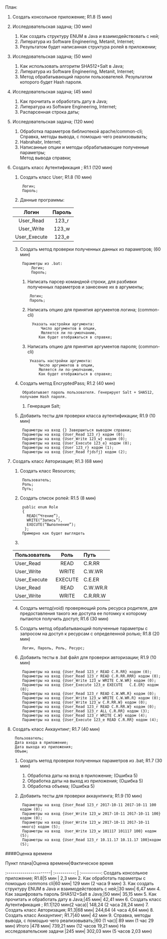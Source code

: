 План:

1. Создать консольное приложение; R1.8 (5 мин)

2. Исследовательская задача; (30 мин)

    1. Как создать структуру ENUM в Java и взаимодействовать с ней;
    2. Литература из Software Engineering, Metanit, Internet;
    3. Результатом будет написанная структура ролей в приложении; 

3. Исследовательская задача; (50 мин)

    1. Как использовать алгоритм SHA512+Salt в Java;
    2. Литература из Software Engineering, Metanit, Internet;
    3. Метод обрабатывающий пароли пользователей. Результатом которого будет Hash пароля.

4. Исследовательская задача; (45 мин)

    1. Как прочитать и обработать дату в Java;
    2. Литература из Software Engineering, Internet;
    3. Распарсенная строка даты;


5. Исследовательская задача; (120 мин)

    1. Обработка параметров библиотекой apache/common-cli;
         Справка, методы вывода, с помощью чего реализовывать;
    2. Habrahabr, Internet;
    3. Написанные опции и методы обрабатывающие полученные параметры;  
        Метод вывода справки;


6. Создать класс Аутентификация ; R1.1 (120 мин)

    1. Создать класс User; R1.8 (10 мин)
    
            Логин;
            Пароль;
        
    2. Данные программы:
    
    | Логин         | Пароль |
    | :-------------: | :-------------: |
    | User_Read     | 123_r  |
    | User_Write    | 123_w  |
    | User_Execute  | 123_e  |

    3. Создать метод проверки полученных данных из параметров; 
(60 мин)

            Параметры из .bat:
                Логин;
                Пароль;
            
        1. Написать парсер командной строки, для разбивки полученных параметров и занесение их в аргументы;
	   	  
	   	        Логин;
	            Пароль;

        2. Написать опцию для принятия аргументов логина; (common-cli)
       
                 Указать настройки аргумента:
	                 Число аргументов в опции,
	                 Является ли по-умолчанию,
	                Как будет отображаться в справке;

        3. Написать опцию для принятия аргументов пароля; (common-cli)

                Указать настройки аргумента:
                    Число аргументов в опции,
                    Является ли по-умолчанию,
                    Как будет отображаться в справке;

    4. Создать метод EncryptedPass; R1.2 (40 мин)
	
	        Обрабатывает пароль пользователя. Генерирует Salt + SHA512, получаем Hash пароля.
    
        1. Генерация Salt;

    5. Добавить тесты для проверки класса аутентификации; R1.9 (10 мин)

            Параметры на вход {} Завершиться выводом справки;
            Параметры на вход {User_Read 123_r} кодом (0);
            Параметры на вход {User_Write 123_w} кодом (0);
            Параметры на вход {User_Execute 123_e} кодом (0);
            Параметры на вход {User 123_r} кодом (1);
            Параметры на вход {User_Read fjdsfj} кодом (2);


7. Создать класс Авторизация; R1.3 (68 мин)

    1. Создать класс Resources;
    
            Пользователь;
            Роль;
            Путь;

    2. Создать список ролей: R1.5 (8 мин)

            public enum Role 
            {
              READ(“Чтение”), 
              WRITE(“Запись”), 
              EXECUTE(“Выполнение”);
             }; 
            Примерно как будет выглядеть

    3.
    Пользователь    | Роль         | Путь
    :---------------| :----------: | :-----------
    User_Read|READ|C.R.RR
    User_Write|WRITE|C.W.WR
    User_Execute|EXECUTE|C.E.ER
    User_Read|READ|C.W.WR.R
    User_Write|WRITE|C.R.RR.W       

    4. Создать метод(void) проверяющий роль ресурса родителя, для предоставления такого же доступа ее потомку к которому пытаются получить доступ; R1.6 (30 мин)

    5. Создать метод обрабатывающий полученные параметры с запросом на доступ к ресурсам с определенной ролью; R1.8 (20 мин) 
	    
	        Логин, Пароль, Роль, Ресурс;

    6. Добавить тесты в .bat файл для проверки авторизации; R1.9 (10 мин)

            Параметры на вход {User_Read 123_r READ C.R.RR} кодом (0);
            Параметры на вход {User_Read 123_r READ C.R.RR.RRR} кодом (0);
            Параметры на вход {User_Write 123_w WRITE C.W.WR} кодом (0);
            Параметры на вход {User_Execute 123_e EXECUTE	C.E.ER} кодом (0);
            Параметры на вход {User_Read 123_r READ C.W.WR.R} кодом (0);
            Параметры на вход {User_Write 123_w WRITE C.W.WR.R} кодом (0);
            Параметры на вход {User_Write 123_w C.R.RR.W} кодом (0);
            Параметры на вход {User_Read 123_r READ C.R.RR.W} кодом (0);
            Параметры на вход {User_Read 123_r ALL C.R.RR} кодом (3);
            Параметры на вход {User_Read 123_r WRITE C.W} кодом (4);
            Параметры на вход {User_Execute 123_e READ C.R.RR} кодом (4);

8. Создать класс Аккаунтинг; R1.7 (40 мин)
	
        Пользователь;
        Дата входа в приложение;
        Дата выхода из приложения;
        Объем;

    1. Создать метод проверки полученных параметров из .bat; R1.7 (30 мин)
        1. Обработка даты на вход в приложение; (Ошибка 5)
        2. Обработка даты на выход из приложения; (Ошибка 5)
        3. Обработка объема; (Ошибка 5)

    2. Добавить тесты для проверки аккаунтинга; R1.9 (10 мин)

            Параметры на вход {User_Read 123_r 2017-10-11 2017-10-11 100 кодом (0);
            Параметры на вход {User_Write 123_w 2017-10-11 2017-10-11 100} кодом (0);
            Параметры на вход {User_Write 123_w 2017-10-11 2017-10-11 -много} кодом (5);
            Параметры на вход  User_Write 123_w 101117 101117 100} кодом (5);
            Параметры на вход {User_Read 123_r 10.11.17 10.11.17 100}кодом (5);

####Оценка времени 

Пункт плана|Оценка времени|Фактическое время

:----------------------| :----------: | :----------:
Создать консольное приложение; R1.8|5 мин | 2,3 мин
2. Как обработать параметры с помощью commons cli|60 мин| 129 мин (2 часа 9 мин)
3. Как создать структуру ENUM в Java и взаимодействовать с ней;|30 мин| 6,47 мин
4. Как зашифровать пароль SHA512+Salt в Java;|50 мин| 35,15 мин
5. Как прочитать и обработать дату в Java;|45 мин| 42,41 мин
6. Создать класс Аутентификация ; R1.1|120 мин(2 часа)| 148,24 (2 часа 28,24 мин)
7. Создать класс Авторизация; R1.3|68 мин| 244,64 (4 часа 4,64 мин)
8. Создать класс Аккаунтинг; R1.7|40 мин| 42 мин
9. Справка, методы вывода, с помощью чего реализовывать;|60 (1 час)| 89 мин (1 час 29 мин)
Итого |478 мин| 739,21 мин (12 часов 19,21 мин)
На исследовательские задачи |245 мин| 302,03 мин (5 часов 2,03 мин)